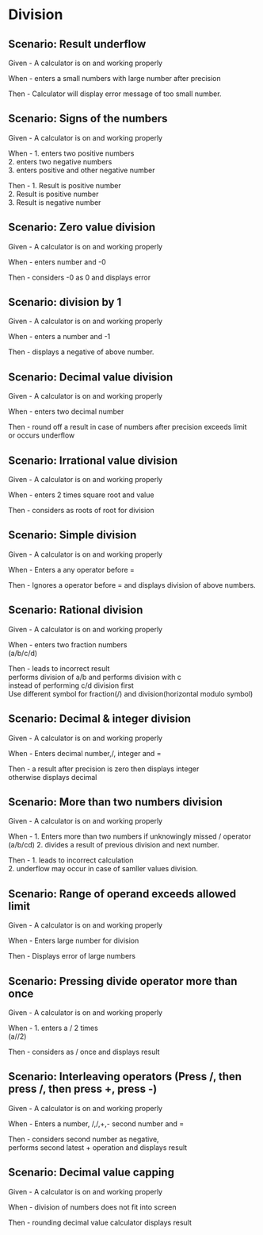 # Division

## Scenario: Result underflow

Given - A calculator is on and working properly

When - enters a small numbers with large number after precision

Then - Calculator will display error message of too small number.

## Scenario: Signs of the numbers

Given - A calculator is on and working properly

When - 1. enters two positive numbers\
    2. enters two negative numbers\
    3. enters positive and other negative number

Then - 1. Result is positive number\
    2. Result is positive number\
    3. Result is negative number

## Scenario: Zero value division

Given - A calculator is on and working properly

When - enters number and -0

Then - considers -0 as 0 and displays error

## Scenario: division by 1

Given - A calculator is on and working properly

When - enters a number and -1

Then - displays a negative of above number.  

## Scenario: Decimal value division

Given - A calculator is on and working properly

When - enters two decimal number

Then - round off a result in case of numbers after precision exceeds limit\
or occurs underflow

## Scenario: Irrational value division

Given - A calculator is on and working properly

When - enters 2 times square root and value  

Then -  considers as roots of root for division

## Scenario: Simple division

Given - A calculator is on and working properly

When - Enters a any operator before =

Then - Ignores a operator before = and displays division of above numbers.

## Scenario: Rational division

Given - A calculator is on and working properly

When - enters two fraction numbers\
    (a/b/c/d)

Then -  leads to incorrect result\
    performs division of a/b and performs division with c\
    instead of performing c/d division first\
    Use different symbol for fraction(/) and division(horizontal modulo symbol)

## Scenario: Decimal & integer division

Given - A calculator is on and working properly

When - Enters decimal number,/, integer and =

Then - a result after precision is zero then displays integer\
    otherwise displays decimal

## Scenario: More than two numbers division

Given - A calculator is on and working properly

When - 1. Enters more than two numbers if unknowingly missed / operator\
        (a/b/cd)
    2. divides a result of previous division and next number.

Then - 1. leads to incorrect calculation\
    2. underflow may occur in case of samller values division.

## Scenario: Range of operand exceeds allowed limit

Given - A calculator is on and working properly

When - Enters large number for division

Then - Displays error of large numbers

## Scenario: Pressing divide operator more than once

Given - A calculator is on and working properly

When - 1. enters a / 2 times\
    (a//2)

Then - considers as / once and displays result

## Scenario: Interleaving operators (Press /, then press /, then press +, press -)

Given - A calculator is on and working properly

When - Enters a number, /,/,+,- second number and =

Then - considers second number as negative,\
        performs second latest + operation and displays result

## Scenario: Decimal value capping

Given - A calculator is on and working properly

When - division of numbers does not fit into screen

Then - rounding decimal value calculator displays result
